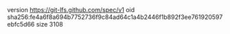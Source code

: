 version https://git-lfs.github.com/spec/v1
oid sha256:fe4a6f8a694b7752736f9c84ad64c1a4b2446f1b892f3ee761920597ebfc5d66
size 3108
